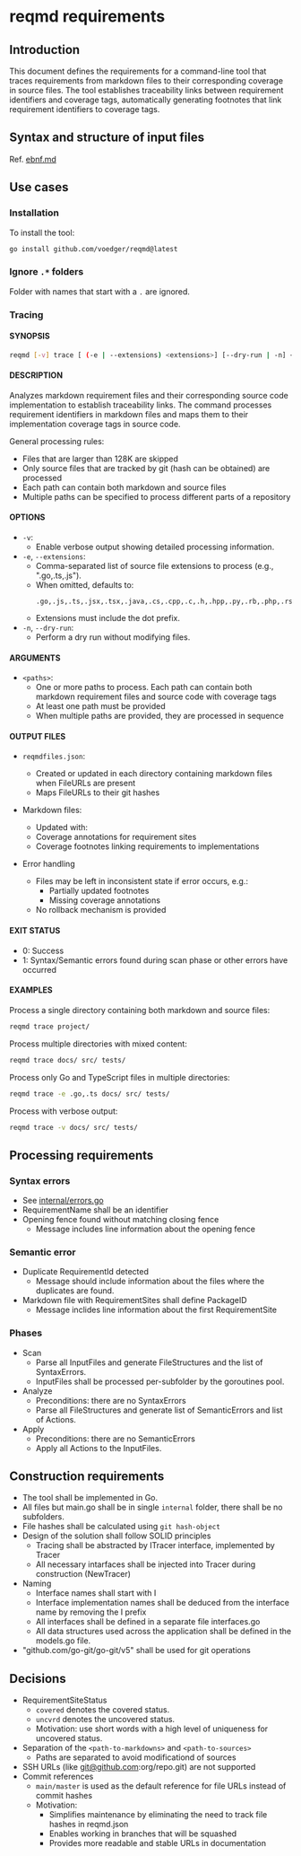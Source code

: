 # reqmd requirements

## Introduction

This document defines the requirements for a command-line tool that traces requirements from markdown files to their corresponding coverage in source files. The tool establishes traceability links between requirement identifiers and coverage tags, automatically generating footnotes that link requirement identifiers to coverage tags.

## Syntax and structure of input files

Ref. [ebnf.md](ebnf.md)

## Use cases

### Installation

To install the tool:

```bash
go install github.com/voedger/reqmd@latest
```

### Ignore `.*` folders

Folder with names that start with a `.` are ignored.

### Tracing

#### SYNOPSIS

```bash
reqmd [-v] trace [ (-e | --extensions) <extensions>] [--dry-run | -n] <paths>...
```

#### DESCRIPTION

Analyzes markdown requirement files and their corresponding source code implementation to establish traceability links. The command processes requirement identifiers in markdown files and maps them to their implementation coverage tags in source code.

General processing rules:

- Files that are larger than 128K are skipped
- Only source files that are tracked by git (hash can be obtained) are processed
- Each path can contain both markdown and source files
- Multiple paths can be specified to process different parts of a repository

#### OPTIONS

- `-v`:
  - Enable verbose output showing detailed processing information.
- `-e`, `--extensions`:
  - Comma-separated list of source file extensions to process (e.g., ".go,.ts,.js").
  - When omitted, defaults to:
    ```text
    .go,.js,.ts,.jsx,.tsx,.java,.cs,.cpp,.c,.h,.hpp,.py,.rb,.php,.rs,.kt,.scala,.m,.swift,.fs,.md,.sql,.vsql
    ```
  - Extensions must include the dot prefix.  
- `-n`, `--dry-run`:
  - Perform a dry run without modifying files.

#### ARGUMENTS

- `<paths>`:
  - One or more paths to process. Each path can contain both markdown requirement files and source code with coverage tags
  - At least one path must be provided
  - When multiple paths are provided, they are processed in sequence

#### OUTPUT FILES

- `reqmdfiles.json`:
  - Created or updated in each directory containing markdown files when FileURLs are present
  - Maps FileURLs to their git hashes

- Markdown files:
  - Updated with:
  - Coverage annotations for requirement sites
  - Coverage footnotes linking requirements to implementations

- Error handling
  - Files may be left in inconsistent state if error occurs, e.g.:
    - Partially updated footnotes
    - Missing coverage annotations
  - No rollback mechanism is provided

#### EXIT STATUS

- 0: Success
- 1: Syntax/Semantic errors found during scan phase or other errors have occurred

#### EXAMPLES

Process a single directory containing both markdown and source files:

```bash
reqmd trace project/
```

Process multiple directories with mixed content:

```bash
reqmd trace docs/ src/ tests/
```

Process only Go and TypeScript files in multiple directories:

```bash
reqmd trace -e .go,.ts docs/ src/ tests/
```

Process with verbose output:

```bash
reqmd trace -v docs/ src/ tests/
```

## Processing requirements

### Syntax errors

- See [internal/errors.go](../internal/errors.go)
- RequirementName shall be an identifier
- Opening fence found without matching closing fence
  - Message includes line information about the opening fence

### Semantic error

- Duplicate RequirementId detected
  - Message should include information about the files where the duplicates are found.
- Markdown file with RequirementSites shall define PackageID
  - Message inclides line information about the first RequirementSite

### Phases

- Scan
  - Parse all InputFiles and generate FileStructures and the list of SyntaxErrors.
  - InputFiles shall be processed per-subfolder by the goroutines pool.
- Analyze
  - Preconditions: there are no SyntaxErrors
  - Parse all FileStructures and generate list of SemanticErrors and list of Actions.
- Apply
  - Preconditions: there are no SemanticErrors
  - Apply all Actions to the InputFiles.

## Construction requirements

- The tool shall be implemented in Go.
- All files but main.go shall be in single `internal` folder, there shall be no subfolders.
- File hashes shall be calculated using `git hash-object`
- Design of the solution shall follow SOLID principles
  - Tracing shall be abstracted by ITracer interface, implemented by Tracer
  - All necessary intarfaces shall be injected into Tracer during construction (NewTracer)
- Naming
  - Interface names shall start with I
  - Interface implementation names shall be deduced from the interface name by removing the I prefix
  - All interfaces shall be defined in a separate file interfaces.go
  - All data structures used across the application shall be defined in the models.go file.
- "github.com/go-git/go-git/v5" shall be used for git operations

## Decisions

- RequirementSiteStatus
  - `covered` denotes the covered status.
  - `uncvrd` denotes the uncovered status.
  - Motivation: use short words with a high level of uniqueness for uncovered status.
- Separation of the `<path-to-markdowns>` and `<path-to-sources>`
  - Paths are separated to avoid modificationd of sources
- SSH URLs (like git@github.com:org/repo.git) are not supported
- Commit references
  - `main/master` is used as the default reference for file URLs instead of commit hashes
  - Motivation: 
    - Simplifies maintenance by eliminating the need to track file hashes in reqmd.json
    - Enables working in branches that will be squashed
    - Provides more readable and stable URLs in documentation
